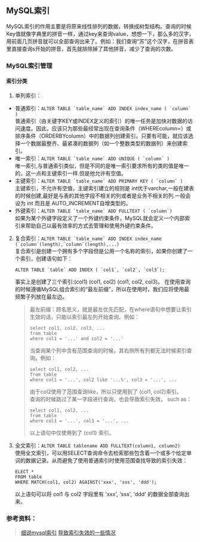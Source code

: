 ## MySQL索引
  MySQL索引的作用主要是将原来线性排列的数据，转换成树型结构。查询的时候Key值就像字典里的拼音一样，通过key来查询value，想想一下，那么多的汉字，用前面几页拼音就可以全部查询出来了。例如：我们查询“苏”这个汉字，在拼音表里直接查询s开始的拼音，首先就排除掉了其他拼音，减少了查询的次数。
###  MySQL索引管理
#### 索引分类
1. 单列索引：  
* 普通索引：```ALTER TABLE `table_name` ADD INDEX index_name ( `column` )```  
    普通索引（由关键字KEY或INDEX定义的索引）的唯一任务是加快对数据的访问速度。因此，应该只为那些最经常出现在查询条件（WHEREcolumn=）或排序条件（ORDERBYcolumn）中的数据列创建索引。只要有可能，就应该选择一个数据最整齐、最紧凑的数据列（如一个整数类型的数据列）来创建索引。
* 唯一索引：```ALTER TABLE `table_name` ADD UNIQUE ( `column` )```   
    唯一索引,与普通索引类似，但是不同的是唯一索引要求所有的类的值是唯一的，这一点和主键索引一样.但是他允许有空值。
* 主键索引：```ALTER TABLE `table_name` ADD PRIMARY KEY ( `column` )```  
    主键索引，不允许有空值，主键索引建立的规则是 int优于varchar,一般在建表的时候创建,最好是与表的其他字段不相关的列或者是业务不相关的列.一般会设为 int 而且是 AUTO_INCREMENT自增类型的。
* 外键索引：```ALTER TABLE `table_name` ADD FULLTEXT ( `column`)```  
    如果为某个外键字段定义了一个外键约束条件，MySQL就会定义一个内部索引来帮助自己以最有效率的方式去管理和使用外键约束条件。
2. 复合索引：```ALTER TABLE `table_name` ADD INDEX index_name (`column`(length),`column`(length),...)```   
    复合索引是创建一个拥有多个字段但是公用一个名称的索引，如果你创建了一个索引，创建语句如下：  
    ```
    ALTER TABLE `table` ADD INDEX ( `col1`, `col2`, `col3`);
    ```
    事实上是创建了三个索引:(col1) (col1, col2) (col1, col2, col3)。 在使用查询的时候遵循MySQL组合索引的“最左前缀”，所以在使用时，我们应将使用最频繁子列放在最左边。
    > 最左前缀：顾名思义，就是最左优先匹配，在where语句中想要让索引生效的话，只能以索引最左列开始查询。例如： 
    > ```
    > select col1, col2, col3, ...
    > from table
    > where col1 = '...' and col2 = '...'
    > ```
    > 当查询某个列中含有范围查询的时候，其右侧所有列都无法时候索引查询。例如：   
    > ```
    > select col1, col2, ...
    > from table
    > where col1 = '...', col2 like '...%', col3 = '...', ...
    > ```
    > 由于col2使用了范围查询like，所以只使用到了 (col1, col2)索引。  
    > 查询的时候跳过了某一字段进行查询，也会导致索引失效， such as：   
    > ```
    > select col1, col2, ...
    > from table
    > where col1 = '...', col3 = '...', ...
    > ```
    > 以上语句中仅使用到了 (col1) 索引。  
3. 全文索引：```ALTER TABLE tablename ADD FULLTEXT(column1, column2)```  
    使用全文索引，可以用SELECT查询命令去检索那些包含着一个或多个给定单词的数据记录。从而避免了使用普通索引时使用范围查找导致的索引失效：  
    ```
    ELECT * 
    FROM table
    WHERE MATCH(col1, col2) AGAINST('xxx', 'sss', 'ddd');
    ```
    以上语句可以将 col1 与 col2 字段里有 'xxx', 'sss', 'ddd' 的数据全部查询出来。
### 参考资料：
> [细说mysql索引](https://www.cnblogs.com/chenshishuo/p/5030029.html)
> [导致索引失效的一些情况](https://www.cnblogs.com/areyouready/p/7802885.html)
